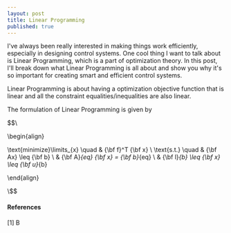 ```yaml
---
layout: post
title: Linear Programming
published: true
---
```


I've always been really interested in making things work efficiently, especially in designing control systems. One cool thing I want to talk about is Linear Programming, which is a part of optimization theory. In this post, I'll break down what Linear Programming is all about and show you why it's so important for creating smart and efficient control systems.

Linear Programming is about having a optimization objective function that is linear and all the constraint equalities/inequalities are also linear.

The formulation of Linear Programming is given by

$$\\

\begin{align}

\text{minimize}\limits_{x} \quad & {\bf f}^T {\bf x} \\
\text{s.t.} \quad & {\bf Ax} \leq {\bf b} \\
& {\bf A}_{eq} {\bf x} = {\bf b}_{eq} \\
& {\bf l}_{b} \leq {\bf x} \leq {\bf u}_{b}

\end{align}

\\$$



<!-- https://www.youtube.com/watch?v=bOKbSSxo8TA -->

#### References

[1]  B
